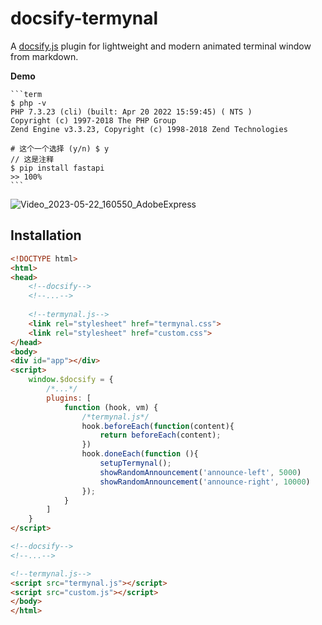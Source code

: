 # docsify-termynal

A [docsify.js](https://docsify.js.org) plugin for lightweight and modern animated terminal window from markdown.

**Demo**
````
```term
$ php -v
PHP 7.3.23 (cli) (built: Apr 20 2022 15:59:45) ( NTS )
Copyright (c) 1997-2018 The PHP Group
Zend Engine v3.3.23, Copyright (c) 1998-2018 Zend Technologies

# 这个一个选择 (y/n) $ y
// 这是注释
$ pip install fastapi
>> 100%
```
````

![Video_2023-05-22_160550_AdobeExpress](https://github.com/sxin0/docsify-termynal/assets/29392026/86865182-ab4a-41e3-9454-dc3ccff48553)


## Installation
```html
<!DOCTYPE html>
<html>
<head>
    <!--docsify-->
    <!--...-->
    
    <!--termynal.js-->
    <link rel="stylesheet" href="termynal.css">
    <link rel="stylesheet" href="custom.css">
</head>
<body>
<div id="app"></div>
<script>
    window.$docsify = {
        /*...*/
        plugins: [
            function (hook, vm) {
                /*termynal.js*/
                hook.beforeEach(function(content){
                    return beforeEach(content);
                })
                hook.doneEach(function (){
                    setupTermynal();
                    showRandomAnnouncement('announce-left', 5000)
                    showRandomAnnouncement('announce-right', 10000)
                });
            }
        ]
    }
</script>

<!--docsify-->
<!--...-->

<!--termynal.js-->
<script src="termynal.js"></script>
<script src="custom.js"></script>
</body>
</html>
```
